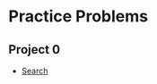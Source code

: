 <h1>Practice Problems</h1>

<h2>Project 0</h2>
<ul>
  <li><a href="https://cs50.harvard.edu/web/2020/weeks/0/">Search</a></li>
</ul>
